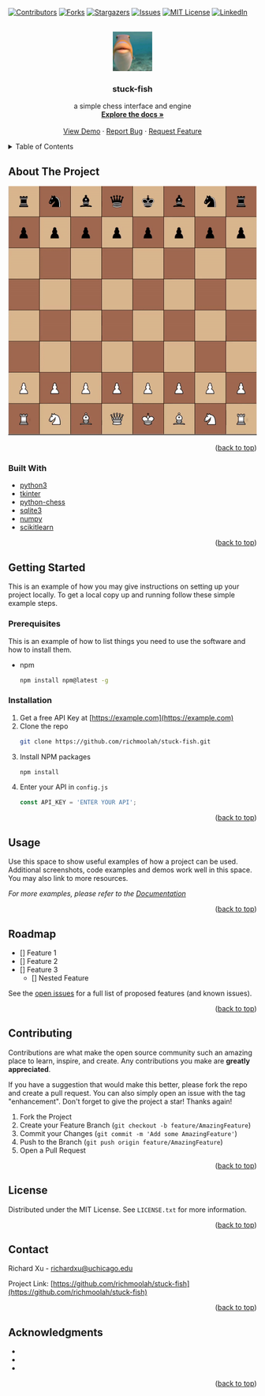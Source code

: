 <div id="top"></div>


<!-- PROJECT SHIELDS -->
<!--
*** I'm using markdown "reference style" links for readability.
*** Reference links are enclosed in brackets [ ] instead of parentheses ( ).
*** See the bottom of this document for the declaration of the reference variables
*** for contributors-url, forks-url, etc. This is an optional, concise syntax you may use.
*** https://www.markdownguide.org/basic-syntax/#reference-style-links
-->
[![Contributors][contributors-shield]][contributors-url]
[![Forks][forks-shield]][forks-url]
[![Stargazers][stars-shield]][stars-url]
[![Issues][issues-shield]][issues-url]
[![MIT License][license-shield]][license-url]
[![LinkedIn][linkedin-shield]][linkedin-url]



<!-- PROJECT LOGO -->
<br />
<div align="center">
  <a href="https://github.com/richmoolah/stuck-fish">
    <img src="misc/fish.jpg" alt="Logo" width="80" height="80">
  </a>

<h3 align="center">stuck-fish</h3>

  <p align="center">
    a simple chess interface and engine
    <br />
    <a href="https://github.com/richmoolah/stuck-fish"><strong>Explore the docs »</strong></a>
    <br />
    <br />
    <a href="https://github.com/richmoolah/stuck-fish">View Demo</a>
    ·
    <a href="https://github.com/richmoolah/stuck-fish/issues">Report Bug</a>
    ·
    <a href="https://github.com/richmoolah/stuck-fish/issues">Request Feature</a>
  </p>
</div>



<!-- TABLE OF CONTENTS -->
<details>
  <summary>Table of Contents</summary>
  <ol>
    <li>
      <a href="#about-the-project">About The Project</a>
      <ul>
        <li><a href="#built-with">Built With</a></li>
      </ul>
    </li>
    <li>
      <a href="#getting-started">Getting Started</a>
      <ul>
        <li><a href="#prerequisites">Prerequisites</a></li>
        <li><a href="#installation">Installation</a></li>
      </ul>
    </li>
    <li><a href="#usage">Usage</a></li>
    <li><a href="#roadmap">Roadmap</a></li>
    <li><a href="#contributing">Contributing</a></li>
    <li><a href="#license">License</a></li>
    <li><a href="#contact">Contact</a></li>
    <li><a href="#acknowledgments">Acknowledgments</a></li>
  </ol>
</details>



<!-- ABOUT THE PROJECT -->
## About The Project

[![Product Name Screen Shot][product-screenshot]](misc/stuck-fish.gif)

<p align="right">(<a href="#top">back to top</a>)</p>



### Built With



* [python3](https://www.python.org/)
* [tkinter](https://docs.python.org/3/library/tkinter.html)
* [python-chess](https://python-chess.readthedocs.io/en/latest/)
* [sqlite3](https://www.sqlite.org/index.html)
* [numpy](https://numpy.org/)
* [scikitlearn](https://scikit-learn.org/stable/)

<p align="right">(<a href="#top">back to top</a>)</p>



<!-- GETTING STARTED -->
## Getting Started

This is an example of how you may give instructions on setting up your project locally.
To get a local copy up and running follow these simple example steps.

### Prerequisites

This is an example of how to list things you need to use the software and how to install them.
* npm
  ```sh
  npm install npm@latest -g
  ```

### Installation

1. Get a free API Key at [https://example.com](https://example.com)
2. Clone the repo
   ```sh
   git clone https://github.com/richmoolah/stuck-fish.git
   ```
3. Install NPM packages
   ```sh
   npm install
   ```
4. Enter your API in `config.js`
   ```js
   const API_KEY = 'ENTER YOUR API';
   ```

<p align="right">(<a href="#top">back to top</a>)</p>



<!-- USAGE EXAMPLES -->
## Usage

Use this space to show useful examples of how a project can be used. Additional screenshots, code examples and demos work well in this space. You may also link to more resources.

_For more examples, please refer to the [Documentation](https://example.com)_

<p align="right">(<a href="#top">back to top</a>)</p>



<!-- ROADMAP -->
## Roadmap

- [] Feature 1
- [] Feature 2
- [] Feature 3
    - [] Nested Feature

See the [open issues](https://github.com/richmoolah/stuck-fish/issues) for a full list of proposed features (and known issues).

<p align="right">(<a href="#top">back to top</a>)</p>



<!-- CONTRIBUTING -->
## Contributing

Contributions are what make the open source community such an amazing place to learn, inspire, and create. Any contributions you make are **greatly appreciated**.

If you have a suggestion that would make this better, please fork the repo and create a pull request. You can also simply open an issue with the tag "enhancement".
Don't forget to give the project a star! Thanks again!

1. Fork the Project
2. Create your Feature Branch (`git checkout -b feature/AmazingFeature`)
3. Commit your Changes (`git commit -m 'Add some AmazingFeature'`)
4. Push to the Branch (`git push origin feature/AmazingFeature`)
5. Open a Pull Request

<p align="right">(<a href="#top">back to top</a>)</p>



<!-- LICENSE -->
## License

Distributed under the MIT License. See `LICENSE.txt` for more information.

<p align="right">(<a href="#top">back to top</a>)</p>



<!-- CONTACT -->
## Contact

Richard Xu - richardxu@uchicago.edu

Project Link: [https://github.com/richmoolah/stuck-fish](https://github.com/richmoolah/stuck-fish)

<p align="right">(<a href="#top">back to top</a>)</p>



<!-- ACKNOWLEDGMENTS -->
## Acknowledgments

* []()
* []()
* []()

<p align="right">(<a href="#top">back to top</a>)</p>



<!-- MARKDOWN LINKS & IMAGES -->
<!-- https://www.markdownguide.org/basic-syntax/#reference-style-links -->
[contributors-shield]: https://img.shields.io/github/contributors/richmoolah/stuck-fish.svg?style=for-the-badge
[contributors-url]: https://github.com/richmoolah/stuck-fish/graphs/contributors
[forks-shield]: https://img.shields.io/github/forks/richmoolah/stuck-fish.svg?style=for-the-badge
[forks-url]: https://github.com/richmoolah/stuck-fish/network/members
[stars-shield]: https://img.shields.io/github/stars/richmoolah/stuck-fish.svg?style=for-the-badge
[stars-url]: https://github.com/richmoolah/stuck-fish/stargazers
[issues-shield]: https://img.shields.io/github/issues/richmoolah/stuck-fish.svg?style=for-the-badge
[issues-url]: https://github.com/richmoolah/stuck-fish/issues
[license-shield]: https://img.shields.io/github/license/richmoolah/stuck-fish.svg?style=for-the-badge
[license-url]: https://github.com/richmoolah/stuck-fish/blob/master/LICENSE.txt
[linkedin-shield]: https://img.shields.io/badge/-LinkedIn-black.svg?style=for-the-badge&logo=linkedin&colorB=555
[linkedin-url]: https://linkedin.com/in/richardxu5
[product-screenshot]: misc/stuck-fish.gif
